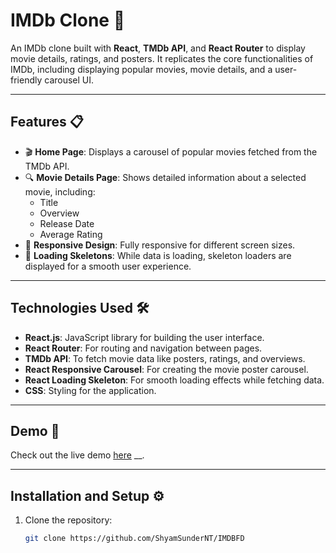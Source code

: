 # IMDb Clone 🎥

An IMDb clone built with **React**, **TMDb API**, and **React Router** to display movie details, ratings, and posters. It replicates the core functionalities of IMDb, including displaying popular movies, movie details, and a user-friendly carousel UI.

---

## Features 📋

- 🎬 **Home Page**: Displays a carousel of popular movies fetched from the TMDb API.
- 🔍 **Movie Details Page**: Shows detailed information about a selected movie, including:
  - Title
  - Overview
  - Release Date
  - Average Rating
- 🌟 **Responsive Design**: Fully responsive for different screen sizes.
- 🚀 **Loading Skeletons**: While data is loading, skeleton loaders are displayed for a smooth user experience.

---

## Technologies Used 🛠️

- **React.js**: JavaScript library for building the user interface.
- **React Router**: For routing and navigation between pages.
- **TMDb API**: To fetch movie data like posters, ratings, and overviews.
- **React Responsive Carousel**: For creating the movie poster carousel.
- **React Loading Skeleton**: For smooth loading effects while fetching data.
- **CSS**: Styling for the application.

---

## Demo 🎉

Check out the live demo [here](https://imdb-clone-shyam.netlify.app/) __.

---

## Installation and Setup ⚙️

1. Clone the repository:
   ```bash
   git clone https://github.com/ShyamSunderNT/IMDBFD
